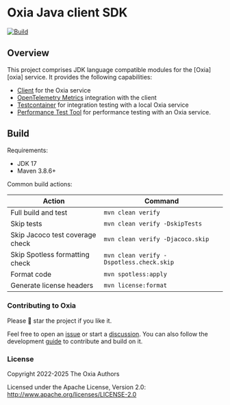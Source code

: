 # Oxia Java client SDK

[![Build](https://github.com/oxia-db/oxia-client-java/actions/workflows/pr-build-and-test.yml/badge.svg)](https://github.com/oxia-db/oxia-client-java/actions/workflows/pr-build-and-test.yml)

## Overview

This project comprises JDK language compatible modules for the [Oxia][oxia] service. It provides
the following capabilities:

- [Client](client/) for the Oxia service
- [OpenTelemetry Metrics](client-metrics-opentelemetry/) integration with the client
- [Testcontainer](testcontainers/) for integration testing with a local Oxia service
- [Performance Test Tool](perf/) for performance testing with an Oxia service.

## Build

Requirements:

* JDK 17
* Maven 3.8.6+

Common build actions:

|             Action              |                 Command                  |
|---------------------------------|------------------------------------------|
| Full build and test             | `mvn clean verify`                       |
| Skip tests                      | `mvn clean verify -DskipTests`           |
| Skip Jacoco test coverage check | `mvn clean verify -Djacoco.skip`         |
| Skip Spotless formatting check  | `mvn clean verify -Dspotless.check.skip` |
| Format code                     | `mvn spotless:apply`                     |
| Generate license headers        | `mvn license:format`                     |

### Contributing to Oxia

Please 🌟 star the project if you like it.

Feel free to open an [issue](https://github.com/oxia-db/oxia/issues/new) or start a [discussion](https://github.com/oxia-db/oxia/discussions/new/choose). You can also follow the development [guide]() to contribute and build on it.

### License

Copyright 2022-2025 The Oxia Authors

Licensed under the Apache License, Version 2.0: http://www.apache.org/licenses/LICENSE-2.0
